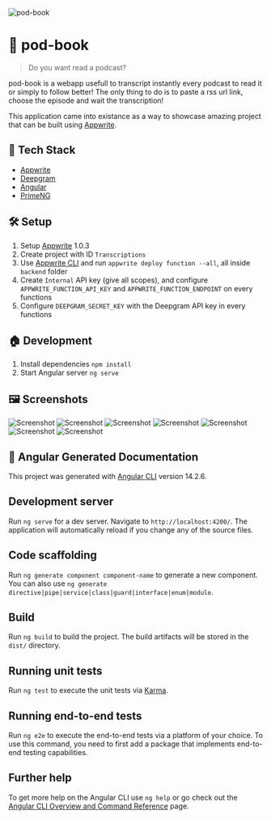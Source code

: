 ![pod-book](cover.png)

# 💬 pod-book

> Do you want read a podcast?

pod-book is a webapp usefull to transcript instantly every podcast to read it or simply to follow better!
The only thing to do is to paste a rss url link, choose the episode and wait the transcription!

This application came into existance as a way to showcase amazing project that can be built using [Appwrite](https://appwrite.io/).


## 🧰 Tech Stack

- [Appwrite](https://appwrite.io/)
- [Deepgram](https://deepgram.com/)
- [Angular](https://angular.io/)
- [PrimeNG](https://www.primefaces.org/primeng/)

## 🛠️ Setup

1. Setup [Appwrite](https://appwrite.io/) 1.0.3
2. Create project with ID `Transcriptions`
3. Use [Appwrite CLI](https://appwrite.io/docs/command-line) and run `appwrite deploy function --all`, all inside `backend` folder
4. Create `Internal` API key (give all scopes), and configure `APPWRITE_FUNCTION_API_KEY` and `APPWRITE_FUNCTION_ENDPOINT` on every functions
5. Configure `DEEPGRAM_SECRET_KEY` with the Deepgram API key in every functions

## 🏠 Development

1. Install dependencies `npm install`
2. Start Angular server `ng serve`

## 🖼️ Screenshots

![Screenshot](screenshots/ss1.png)
![Screenshot](screenshots/ss2.png)
![Screenshot](screenshots/ss3.png)
![Screenshot](screenshots/ss4.png)
![Screenshot](screenshots/ss5.png)
![Screenshot](screenshots/ss6.png)
![Screenshot](screenshots/ss7.png)

## 🤖 Angular Generated Documentation

This project was generated with [Angular CLI](https://github.com/angular/angular-cli) version 14.2.6.

## Development server

Run `ng serve` for a dev server. Navigate to `http://localhost:4200/`. The application will automatically reload if you change any of the source files.

## Code scaffolding

Run `ng generate component component-name` to generate a new component. You can also use `ng generate directive|pipe|service|class|guard|interface|enum|module`.

## Build

Run `ng build` to build the project. The build artifacts will be stored in the `dist/` directory.

## Running unit tests

Run `ng test` to execute the unit tests via [Karma](https://karma-runner.github.io).

## Running end-to-end tests

Run `ng e2e` to execute the end-to-end tests via a platform of your choice. To use this command, you need to first add a package that implements end-to-end testing capabilities.

## Further help

To get more help on the Angular CLI use `ng help` or go check out the [Angular CLI Overview and Command Reference](https://angular.io/cli) page.
